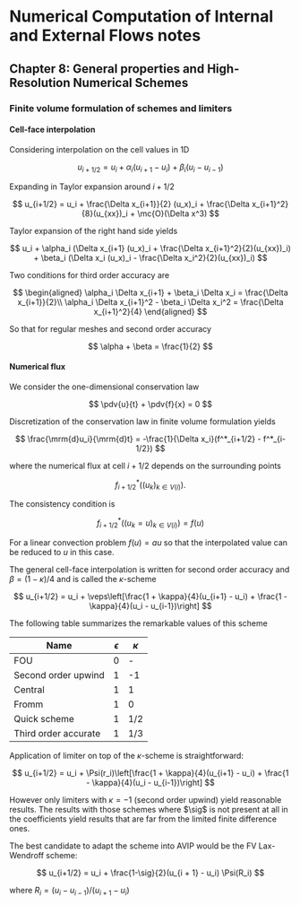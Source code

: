 # Numerical Computation of Internal and External Flows notes

## Chapter 8: General properties and High-Resolution Numerical Schemes

### Finite volume formulation of schemes and limiters

#### Cell-face interpolation

Considering interpolation on the cell values in 1D

$$
u_{i+1/2} = u_i + \alpha_i(u_{i + 1} - u_i) + \beta_i(u_i - u_{i - 1})
$$

Expanding in Taylor expansion around $i + 1/2$

$$
u_{i+1/2} = u_i + \frac{\Delta x_{i+1}}{2} (u_x)_i + \frac{\Delta x_{i+1}^2}{8}(u_{xx})_i + \mc{O}(\Delta x^3)
$$

Taylor expansion of the right hand side yields

$$
u_i + \alpha_i (\Delta x_{i+1} (u_x)_i + \frac{\Delta x_{i+1}^2}{2}(u_{xx})_i) + \beta_i (\Delta x_i (u_x)_i - \frac{\Delta x_i^2}{2}(u_{xx})_i)
$$

Two conditions for third order accuracy are

$$
\begin{aligned}
\alpha_i \Delta x_{i+1} + \beta_i \Delta x_i = \frac{\Delta x_{i+1}}{2}\\
\alpha_i \Delta x_{i+1}^2 - \beta_i \Delta x_i^2 = \frac{\Delta x_{i+1}^2}{4}
\end{aligned}
$$

So that for regular meshes and second order accuracy

$$
\alpha + \beta = \frac{1}{2}
$$

#### Numerical flux

We consider the one-dimensional conservation law

$$
\pdv{u}{t} + \pdv{f}{x} = 0
$$

Discretization of the conservation law in finite volume formulation yields

$$
\frac{\mrm{d}u_i}{\mrm{d}t} = -\frac{1}{\Delta x_i}(f^*_{i+1/2} - f^*_{i-1/2})
$$

where the numerical flux at cell $i + 1/2$ depends on the surrounding points

$$
f^*_{i+1/2}((u_k)_{k \in V(i)}).
$$

The consistency condition is

$$
f^*_{i+1/2}((u_k = u)_{k \in V(i)}) = f(u)
$$

For a linear convection problem $f(u) = a u$ so that the interpolated value can be reduced to $u$ in this case.

The general cell-face interpolation is written for second order accuracy and $\beta = (1 - \kappa) / 4$ and is called the $\kappa$-scheme

$$
u_{i+1/2} = u_i + \veps\left[\frac{1 + \kappa}{4}(u_{i+1} - u_i) + \frac{1 - \kappa}{4}(u_i - u_{i-1})\right]
$$

The following table summarizes the remarkable values of this scheme

| Name                 | $\epsilon$ | $\kappa$ |
| -------------------- | ---------- | -------- |
| FOU                  | 0          | -        |
| Second order upwind  | 1          | -1       |
| Central              | 1          | 1        |
| Fromm                | 1          | 0        |
| Quick scheme         | 1          | 1/2      |
| Third order accurate | 1          | 1/3      |

Application of limiter on top of the $\kappa$-scheme is straightforward:

$$
u_{i+1/2} = u_i + \Psi(r_i)\left[\frac{1 + \kappa}{4}(u_{i+1} - u_i) + \frac{1 - \kappa}{4}(u_i - u_{i-1})\right]
$$

However only limiters with $\kappa = -1$ (second order upwind) yield reasonable results. The results with those schemes where $\sig$ is not present at all in the coefficients yield results that are far from the limited finite difference ones.

The best candidate to adapt the scheme into AVIP would be the FV Lax-Wendroff scheme:

$$
u_{i+1/2} = u_i + \frac{1-\sig}{2}(u_{i + 1} - u_i) \Psi(R_i)
$$

where $R_i = (u_i - u_{i - 1}) / (u_{i + 1} - u_i)$